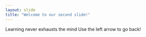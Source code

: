 ```yaml
---
layout: slide
title: "Welcome to our second slide!"
---
```

Learning never exhausts the mind
Use the left arrow to go back!
